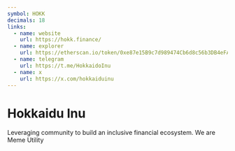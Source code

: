 ```yaml
---
symbol: HOKK
decimals: 18
links:
  - name: website
    url: https://hokk.finance/
  - name: explorer
    url: https://etherscan.io/token/0xe87e15B9c7d989474Cb6d8c56b3DB4eFAD5b21E8
  - name: telegram
    url: https://t.me/HokkaidoInu
  - name: x
    url: https://x.com/hokkaiduinu
---
```


# Hokkaidu Inu

Leveraging community to build an inclusive financial ecosystem. We are Meme Utility
